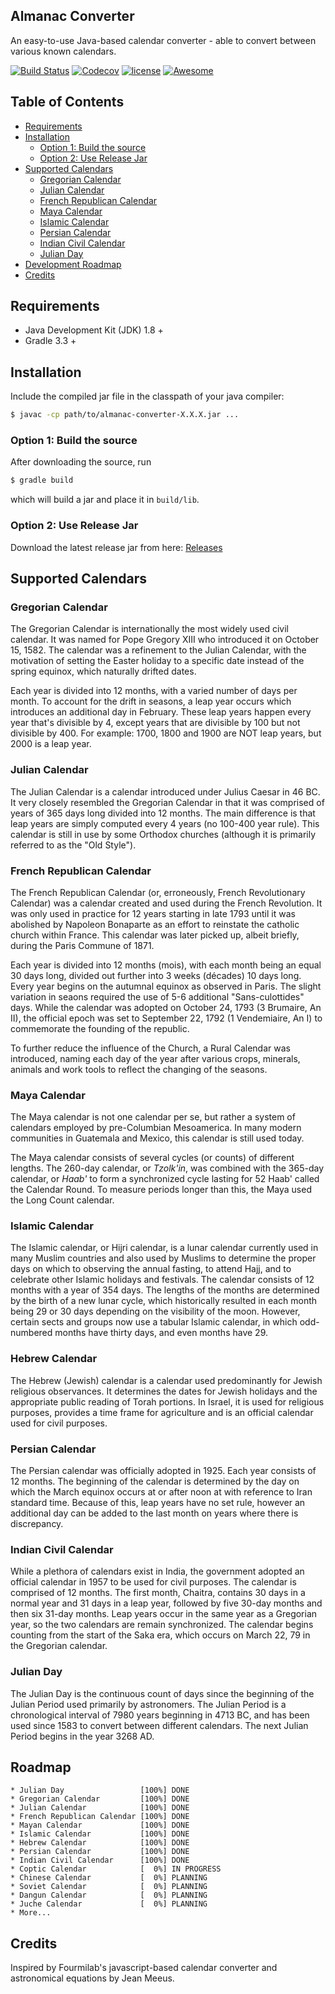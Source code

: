 Almanac Converter 
-----------------

An easy-to-use Java-based calendar converter - able to convert between various known calendars.

[![Build Status](https://travis-ci.org/chrisengelsma/almanac-converter.svg?branch=master)](https://travis-ci.org/chrisengelsma/almanac-converter) [![Codecov](https://img.shields.io/codecov/c/github/chrisengelsma/almanac-converter.svg)](https://codecov.io/gh/chrisengelsma/almanac-converter) [![license](https://img.shields.io/github/license/chrisengelsma/almanac-converter.svg)](https://github.com/chrisengelsma/almanac-converter/blob/master/LICENSE) [![Awesome](https://cdn.rawgit.com/sindresorhus/awesome/d7305f38d29fed78fa85652e3a63e154dd8e8829/media/badge.svg)](https://github.com/sindresorhus/awesome)

## Table of Contents
- [Requirements](#requirements)
- [Installation](#installation)
  - [Option 1: Build the source](#option-1:-build-the-source)
  - [Option 2: Use Release Jar](#option-2:-use-release-jar)
- [Supported Calendars](#supported-calendars)
  - [Gregorian Calendar](#gregorian-calendar)
  - [Julian Calendar](#julian-calendar)
  - [French Republican Calendar](#french-republican-calendar)
  - [Maya Calendar](#maya-calendar)
  - [Islamic Calendar](#islamic-calendar)
  - [Persian Calendar](#persian-calendar)
  - [Indian Civil Calendar](#indian-civil-calendar)
  - [Julian Day](#julian-day)
- [Development Roadmap](#development-roadmap)
- [Credits](#credits)

## Requirements

* Java Development Kit (JDK) 1.8 +
* Gradle 3.3 +

## Installation

Include the compiled jar file in the classpath of your java compiler:

```bash
$ javac -cp path/to/almanac-converter-X.X.X.jar ...
```

### Option 1: Build the source

After downloading the source, run

```bash
$ gradle build
```

which will build a jar and place it in `build/lib`.

### Option 2: Use Release Jar

Download the latest release jar from here: [Releases](https://github.com/chrisengelsma/almanac-converter/releases)

## Supported Calendars

### Gregorian Calendar
The Gregorian Calendar is internationally the most widely used civil calendar. It was named for Pope Gregory XIII who introduced it on October 15, 1582. The calendar was a refinement to the Julian Calendar, with the motivation of setting the Easter holiday to a specific date instead of the spring equinox, which naturally drifted dates.

Each year is divided into 12 months, with a varied number of days per month. To account for the drift in seasons, a leap year occurs which introduces an additional day in February. These leap years happen every year that's divisible by 4, except years that are divisible by 100 but not divisible by 400. For example: 1700, 1800 and 1900 are NOT leap years, but 2000 is a leap year.

### Julian Calendar
The Julian Calendar is a calendar introduced under Julius Caesar in 46 BC. It very closely resembled the Gregorian Calendar in that it was comprised of years of 365 days long divided into 12 months. The main difference is that leap years are simply computed every 4 years (no 100-400 year rule). This calendar is still in use by some Orthodox churches (although it is primarily referred to as the "Old Style").

### French Republican Calendar
The French Republican Calendar (or, erroneously, French Revolutionary Calendar) was a calendar created and used during the French Revolution. It was only used in practice for 12 years starting in late 1793 until it was abolished by Napoleon Bonaparte as an effort to reinstate the catholic church within France. This calendar was later picked up, albeit briefly, during the Paris Commune of 1871.

Each year is divided into 12 months (mois), with each month being an equal 30 days long, divided out further into 3 weeks (décades) 10 days long. Every year begins on the autumnal equinox as observed in Paris. The slight variation in seaons required the use of 5-6 additional "Sans-culottides" days. While the calendar was adopted on October 24, 1793 (3 Brumaire, An II), the official epoch was set to September 22, 1792 (1 Vendemiaire, An I) to commemorate the founding of the republic.
 
To further reduce the influence of the Church, a Rural Calendar was introduced, naming each day of the year after various crops, minerals, animals and work tools to reflect the changing of the seasons. 

### Maya Calendar
The Maya calendar is not one calendar per se, but rather a system of calendars employed by pre-Columbian Mesoamerica. In many modern communities in Guatemala and Mexico, this calendar is still used today.

The Maya calendar consists of several cycles (or counts) of different lengths. The 260-day calendar, or <em>Tzolk'in</em>, was combined with the 365-day calendar, or <em>Haab'</em> to form a synchronized cycle lasting for 52 Haab' called the Calendar Round. To measure periods longer than this, the Maya used the Long Count calendar.

### Islamic Calendar
The Islamic calendar, or Hijri calendar, is a lunar calendar currently used in many Muslim countries and also used by Muslims to determine the proper days on which to observing the annual fasting, to attend Hajj, and to celebrate other Islamic holidays and festivals. The calendar consists of 12 months with a year of 354 days. The lengths of the months are determined by the birth of a new lunar cycle, which historically resulted in each month being 29 or 30 days depending on the visibility of the moon. However, certain sects and groups now use a tabular Islamic calendar, in which odd-numbered months have thirty days, and even months have 29.

### Hebrew Calendar
The Hebrew (Jewish) calendar is a calendar used predominantly for Jewish religious observances. It determines the dates for Jewish holidays and the appropriate public reading of Torah portions. In Israel, it is used for religious purposes, provides a time frame for agriculture and is an official calendar used for civil purposes.

### Persian Calendar
The Persian calendar was officially adopted in 1925. Each year consists of 12 months. The beginning of the calendar is determined by the day on which the March equinox occurs at or after noon at with reference to Iran standard time. Because of this, leap years have no set rule, however an additional day can be added to the last month on years where there is discrepancy.

### Indian Civil Calendar
While a plethora of calendars exist in India, the government adopted an official calendar in 1957 to be used for civil purposes. The calendar is comprised of 12 months. The first month, Chaitra, contains 30 days in a normal year and 31 days in a leap year, followed by five 30-day months and then six 31-day months. Leap years occur in the same year as a Gregorian year, so the two calendars are remain synchronized. The calendar begins counting from the start of the Saka era, which occurs on March 22, 79 in the Gregorian calendar.
 
### Julian Day
The Julian Day is the continuous count of days since the beginning of the Julian Period used primarily by astronomers. The Julian Period is a chronological interval of 7980 years beginning in 4713 BC, and has been used since 1583 to convert between different calendars. The next Julian Period begins in the year 3268 AD.

## Roadmap
```
* Julian Day                 [100%] DONE
* Gregorian Calendar         [100%] DONE
* Julian Calendar            [100%] DONE
* French Republican Calendar [100%] DONE
* Mayan Calendar             [100%] DONE
* Islamic Calendar           [100%] DONE
* Hebrew Calendar            [100%] DONE
* Persian Calendar           [100%] DONE
* Indian Civil Calendar      [100%] DONE
* Coptic Calendar            [  0%] IN PROGRESS
* Chinese Calendar           [  0%] PLANNING
* Soviet Calendar            [  0%] PLANNING
* Dangun Calendar            [  0%] PLANNING
* Juche Calendar             [  0%] PLANNING
* More...
```

## Credits

Inspired by Fourmilab's javascript-based calendar converter and astronomical equations by Jean Meeus.
